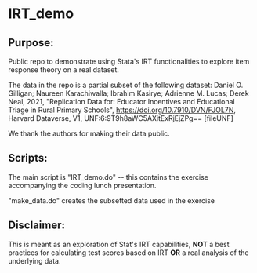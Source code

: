 # IRT_demo

## Purpose:
Public repo to demonstrate using Stata's IRT functionalities to explore item response theory on a real dataset.

The data in the repo is a partial subset of the following dataset:
Daniel O. Gilligan; Naureen Karachiwalla; Ibrahim Kasirye; Adrienne M. Lucas; Derek Neal, 2021, "Replication Data for: Educator Incentives and Educational Triage in Rural Primary Schools", https://doi.org/10.7910/DVN/FJOL7N, Harvard Dataverse, V1, UNF:6:9T9h8aWC5AXitExRjEjZPg== [fileUNF]

We thank the authors for making their data public.

## Scripts:
The main script is "IRT_demo.do" -- this contains the exercise accompanying the coding lunch presentation.

"make_data.do" creates the subsetted data used in the exercise


## Disclaimer:
This is meant as an exploration of Stat's IRT capabilities, **NOT** a best practices for calculating test scores based on IRT **OR** a real analysis of the underlying data.
